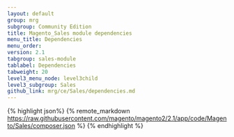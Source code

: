 ```yaml
---
layout: default
group: mrg
subgroup: Community Edition
title: Magento_Sales module dependencies
menu_title: Dependencies
menu_order:
version: 2.1
tabgroup: sales-module
tablabel: Dependencies
tabweight: 20
level3_menu_node: level3child
level3_subgroup: Sales
github_link: mrg/ce/Sales/dependencies.md
---
```


{% highlight json%}
{% remote_markdown https://raw.githubusercontent.com/magento/magento2/2.1/app/code/Magento/Sales/composer.json %}
{% endhighlight %}
